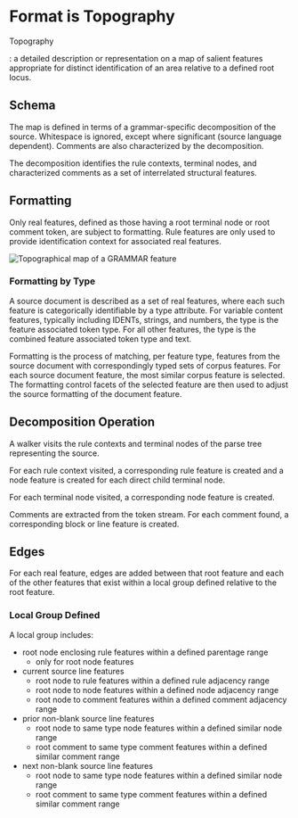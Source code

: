 # Format is Topography

Topography

: a detailed description or representation on a map of salient features appropriate 
for distinct identification of an area relative to a defined root locus.

## Schema

The map is defined in terms of a grammar-specific decomposition of the source. Whitespace 
is ignored, except where significant (source language dependent). Comments are also 
characterized by the decomposition.

The decomposition identifies the rule contexts, terminal nodes, and characterized 
comments as a set of interrelated structural features.

## Formatting

Only real features, defined as those having a root terminal node or root comment 
token, are subject to formatting. Rule features are only used to provide identification 
context for associated real features.

![Topographical map of a GRAMMAR feature](./GrammarFeature.png)


### Formatting by Type

A source document is described as a set of real features, where each such feature 
is categorically identifiable by a type attribute. For variable content features, 
typically including IDENTs, strings, and numbers, the type is the feature associated 
token type. For all other features, the type is the combined feature associated token 
type and text.

Formatting is the process of matching, per feature type, features from the source 
document with correspondingly typed sets of corpus features. For each source document 
feature, the most similar corpus feature is selected. The formatting control facets 
of the selected feature are then used to adjust the source formatting of the document 
feature.

## Decomposition Operation

A walker visits the rule contexts and terminal nodes of the parse tree representing 
the source.

For each rule context visited, a corresponding rule feature is created and a node 
feature is created for each direct child terminal node.

For each terminal node visited, a corresponding node feature is created.

Comments are extracted from the token stream. For each comment found, a corresponding 
block or line feature is created.

## Edges

For each real feature, edges are added between that root feature and each of the 
other features that exist within a local group defined relative to the root feature.

### Local Group Defined

A local group includes:

+ root node enclosing rule features within a defined parentage range
    - only for root node features
+ current source line features
    - root node to rule features within a defined rule adjacency range
    - root node to node features within a defined node adjacency range
    - root node to comment features within a defined comment adjacency range
+ prior non-blank source line features
    - root node to same type node features within a defined similar node range
    - root comment to same type comment features within a defined similar comment 
      range
+ next non-blank source line features
    - root node to same type node features within a defined similar node range
    - root comment to same type comment features within a defined similar comment 
      range
